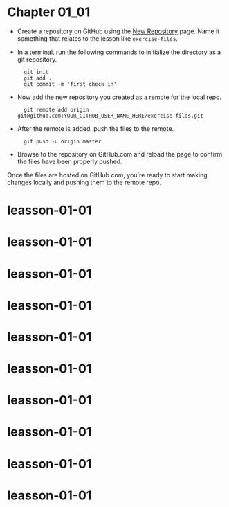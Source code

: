 # Chapter 01_01

- Create a repository on GitHub using the [New Repository](https://github.com/new) page.  Name it something that relates to the lesson like `exercise-files`.

- In a terminal, run the following commands to initialize the directory as a git repository.

        git init
        git add .
        git commit -m 'first check in'

- Now add the new repository you created as a remote for the local repo.

        git remote add origin git@github.com:YOUR_GITHUB_USER_NAME_HERE/exercise-files.git

- After the remote is added, push the files to the remote.

        git push -u origin master

 - Browse to the repository on GitHub.com and reload the page to confirm the files have been properly pushed.

Once the files are hosted on GitHub.com, you're ready to start making changes locally and pushing them to the remote repo.
# leasson-01-01
# leasson-01-01
# leasson-01-01
# leasson-01-01
# leasson-01-01
# leasson-01-01
# leasson-01-01
# leasson-01-01
# leasson-01-01
# leasson-01-01
